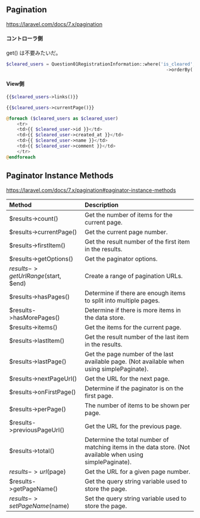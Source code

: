 ## Pagination
https://laravel.com/docs/7.x/pagination

#### コントローラ側
get() は不要みたいだ。
```php
$cleared_users = Question01RegistrationInformation::where('is_cleared', Question01RegistrationInformation::IS_CLEARED___TRUE)
                                                            ->orderBy('created_at', 'desc')->paginate(5);
```

#### View側
```php
{{$cleared_users->links()}}

{{$cleared_users->currentPage()}}

@foreach ($cleared_users as $cleared_user)
    <tr>
    <td>{{ $cleared_user->id }}</td>
    <td>{{ $cleared_user->created_at }}</td>
    <td>{{ $cleared_user->name }}</td>
    <td>{{ $cleared_user->comment }}</td>
    </tr>
@endforeach
```

## Paginator Instance Methods
https://laravel.com/docs/7.x/pagination#paginator-instance-methods

|  Method                               |  Description                                                                                                 |
|:--------------------------------------|:-------------------------------------------------------------------------------------------------------------|
|  $results->count()                    |  Get the number of items for the current page.                                                               |
|  $results->currentPage()              |  Get the current page number.                                                                                |
|  $results->firstItem()                |  Get the result number of the first item in the results.                                                     |
|  $results->getOptions()               |  Get the paginator options.                                                                                  |
|  $results->getUrlRange($start, $end)  |  Create a range of pagination URLs.                                                                          |
|  $results->hasPages()                 |  Determine if there are enough items to split into multiple pages.                                           |
|  $results->hasMorePages()             |  Determine if there is more items in the data store.                                                         |
|  $results->items()                    |  Get the items for the current page.                                                                         |
|  $results->lastItem()                 |  Get the result number of the last item in the results.                                                      |
|  $results->lastPage()                 |  Get the page number of the last available page. (Not available when using simplePaginate).                  |
|  $results->nextPageUrl()              |  Get the URL for the next page.                                                                              |
|  $results->onFirstPage()              |  Determine if the paginator is on the first page.                                                            |
|  $results->perPage()                  |  The number of items to be shown per page.                                                                   |
|  $results->previousPageUrl()          |  Get the URL for the previous page.                                                                          |
|  $results->total()                    |  Determine the total number of matching items in the data store. (Not available when using simplePaginate).  |
|  $results->url($page)                 |  Get the URL for a given page number.                                                                        |
|  $results->getPageName()              |  Get the query string variable used to store the page.                                                       |
|  $results->setPageName($name)         |  Set the query string variable used to store the page.                                                       |


